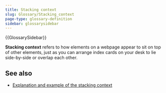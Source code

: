 ```yaml
---
title: Stacking context
slug: Glossary/Stacking_context
page-type: glossary-definition
sidebar: glossarysidebar
---
```


{{GlossarySidebar}}

**Stacking context** refers to how elements on a webpage appear to sit on top of other elements, just as you can arrange index cards on your desk to lie side-by-side or overlap each other.

## See also

- [Explanation and example of the stacking context](/en-US/docs/Web/CSS/CSS_positioned_layout/Understanding_z-index/Stacking_context)
